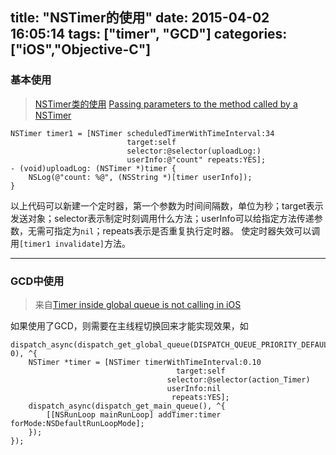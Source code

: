title: "NSTimer的使用"
date: 2015-04-02 16:05:14
tags: ["timer", "GCD"]
categories: ["iOS","Objective-C"]
---

### 基本使用

> [NSTimer类的使用](http://www.cnblogs.com/wujian1360/archive/2011/09/05/2167992.html)
> [Passing parameters to the method called by a NSTimer](http://stackoverflow.com/questions/4011297/passing-parameters-to-the-method-called-by-a-nstimer)

```objc
NSTimer timer1 = [NSTimer scheduledTimerWithTimeInterval:34 
                          target:self
                          selector:@selector(uploadLog:)
                          userInfo:@"count" repeats:YES];
- (void)uploadLog: (NSTimer *)timer {
    NSLog(@"count: %@", (NSString *)[timer userInfo]);
} 
```
以上代码可以新建一个定时器，第一个参数为时间间隔数，单位为秒；target表示发送对象；selector表示制定时刻调用什么方法；userInfo可以给指定方法传递参数，无需可指定为`nil`；repeats表示是否重复执行定时器。
使定时器失效可以调用`[timer1 invalidate]`方法。

----

### GCD中使用
> 来自[Timer inside global queue is not calling in iOS](http://stackoverflow.com/questions/14569693/timer-inside-global-queue-is-not-calling-in-ios)

如果使用了GCD，则需要在主线程切换回来才能实现效果，如
```objc
dispatch_async(dispatch_get_global_queue(DISPATCH_QUEUE_PRIORITY_DEFAULT, 0), ^{
	NSTimer *timer = [NSTimer timerWithTimeInterval:0.10 
									 target:self 
								   selector:@selector(action_Timer) 
								   userInfo:nil 
									repeats:YES];
	dispatch_async(dispatch_get_main_queue(), ^{
		[[NSRunLoop mainRunLoop] addTimer:timer forMode:NSDefaultRunLoopMode];
	});        
});
```
